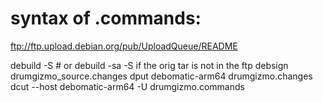 # syntax of .commands:
ftp://ftp.upload.debian.org/pub/UploadQueue/README


debuild -S # or debuild -sa -S if the orig tar is not in the ftp
debsign drumgizmo_source.changes
dput debomatic-arm64 drumgizmo.changes
dcut --host debomatic-arm64 -U drumgizmo.commands
